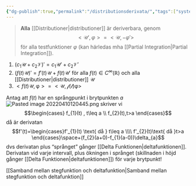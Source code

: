 ```yaml
---
{"dg-publish":true,"permalink":"/distributionsderivata/","tags":["systemochtransformer"]}
---
```



> **Alla** [[Distributioner\|distributioner]] är deriverbara, genom
> $$<\mathcal{U}',\varphi> = <\mathcal{U},-\varphi'>$$
> för alla testfunktioner $\varphi$ (kan härledas mha [[Partial Integration\|Partial Integration]]).

1. $(c_{1}\mathcal{U}+c_{2}\mathcal{V})'=c_{1}\mathcal{U}'+c_{2}\mathcal{V}'$
2. $(f(t)\mathcal{ U})'=f'(t)\mathcal{U}+f(t)\mathcal{U}'$ för alla $f(t)\in C^\infty(\mathbb{R})$ och alla [[Distributioner\|distributioner]]  $\mathcal{ U}$
3. $<f(t)\mathcal{U,\varphi>=<\mathcal{U},f(t)\varphi>}$



Antag att $f(t)$ har en språngpunkt i brytpunkten $a$ 
![Pasted image 20220410120445.png](/img/user/images/Pasted%20image%2020220410120445.png)
skriver vi
$$\begin{cases} f_{1}(t) , t\leq a \\
f_{2}(t),t>a \end{cases}$$
då är derivatan
$$f'(t)=\begin{cases}f'_{1}(t) \text{ då } t\leq a \\\\
f'_{2}(t)\text{ då }t>a \end{cases}\space+(f_{2}(a+0)-f_{1}(a-0))\delta_{a}$$
dvs derivatan plus “språnget” gånger [[Delta Funktionen\|deltafunktionen]]. Derivatan vid varje intervall, plus ökningen i språnget (skillnaden i höjd gånger [[Delta Funktionen\|deltafunktionen]]) för varje brytpunkt!

[[Samband mellan stegfunktion och deltafunktion\|Samband mellan stegfunktion och deltafunktion]]